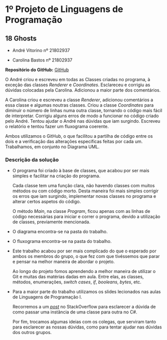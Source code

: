 # 1º Projeto de Linguagens de Programação

## 18 Ghosts

* André Vitorino nº 21802937
  
* Carolina Bastos nº 21802937

**Repositório do GitHub:** [GitHub](https://github.com/Freeze88/LP1_ghosts)

O André criou e escreveu em todas as Classes criadas no programa, à exceção das classes *Renderer* e *Coordinates*. Esclareceu e corrigiu as dúvidas colocadas pela Carolina. Adicionou a maior parte dos comentários.

A Carolina criou e escreveu a classe *Renderer*, adicionou comentários a essa classe e algumas noutras classes. Criou a classe *Coordinates* para diminuir o número de linhas numa outra classe, tornando o código mais fácil de interpretar. Corrigiu alguns erros de modo a funcionar no código criado pelo André. Tentou ajudar o André nas dúvidas que iam surgindo. Escreveu o relatório e tentou fazer um fluxograma coerente.

Ambos utilizamos o GitHub, o que facilitou a partilha de código entre os dois e a verificação das alterações especificas feitas por cada um. Trabalhamos, em conjunto no Diagrama UML.

### Descrição da solução

* O programa foi criado à base de classes, que acabou por ser mais simples e facilitar na criação do programa.
  
    Cada classe tem uma função clara, não havendo classes com muitos métodos ou com código morto. Desta maneira foi mais simples corrigir os erros que iam surgindo, implementar novas classes no programa e alterar certos aspetos do código.

    O método *Main*, na classe *Program*, ficou apenas com as linhas de código necessárias para iniciar e correr o programa, devido a utilização de classes, previamente mencionada.

* O diagrama encontra-se na pasta do trabalho.

* O fluxograma encontra-se na pasta do trabalho.
  
* Este trabalho acabou por ser mais complicado do que o esperado por ambos os membros do grupo, o que fez com que tivéssemos que parar e pensar na melhor maneira de abordar o projeto.
  
    Ao longo do projeto fomos aprendendo a melhor maneira de utilizar o Git e muitas das matérias dadas em aula. Entre elas, as classes, métodos, enumerações, *switch cases*, *if*, *booleans*, *bytes*, etc.

* Para a maior parte do trabalho utilizamos os slides lecionados nas aulas de Linguagens de Programação I.
  
   Recorremos a um [*post*](https://stackoverflow.com/questions/26284865/how-to-pass-an-instance-of-a-class-to-another-form-c-sharp) no StackOverflow para esclarecer a dúvida de como passar uma instância de uma classe para outra no C#.

   Por fim, trocamos algumas ideias com os colegas, que serviram tanto para esclarecer as nossas dúvidas, como para tentar ajudar nas dúvidas dos outros grupos.

